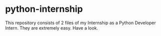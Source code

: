 # python-internship

This repository consists of 2 files of my Internship as a Python Developer Intern. They are extremely easy. Have a look.

